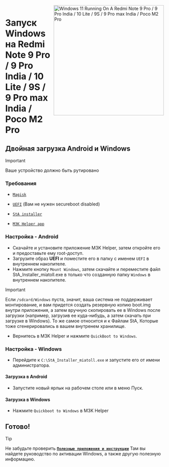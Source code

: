 <img align="right" src="https://github.com/woa-miatoll/Port-Windows-11-Redmi-Note-9-Pro/blob/main/Miatoll.png" width="350" alt="Windows 11 Running On A Redmi Note 9 Pro / 9 Pro India / 10 Lite / 9S / 9 Pro max India / Poco M2 Pro">

# Запуск Windows на Redmi Note 9 Pro / 9 Pro India / 10 Lite / 9S / 9 Pro max India / Poco M2 Pro

## Двойная загрузка Android и Windows
> [!IMPORTANT]
> Ваше устройство должно быть рутировано 

### Требования
- [```Magisk```](https://github.com/topjohnwu/Magisk/releases/latest)

- [```UEFI```](https://github.com/woa-miatoll/Miatoll-Releases/releases/latest) (Вам не нужен secureboot disabled)

- [```StA installer```](https://github.com/woa-miatoll/Port-Windows-11-Redmi-Note-9-Pro/releases/tag/dualboot)

- [```M3K Helper app```](https://github.com/woa-vayu-archive/WoA-Helper-M3K/releases/latest)

### Настройка - Android
- Скачайте и установите приложение M3K Helper, затем откройте его и предоставьте ему root-доступ.
- Загрузите образ **UEFI** и поместите его в папку с именем `UEFI` в внутреннем накопителе.
- Нажмите кнопку `Mount Windows`, затем скачайте и переместите файл StA_Installer_miatoll.exe в только что созданную папку `Windows` в внутреннем накопителе.
> [!Important]
> Если `/sdcard/Windows` пуста, значит, ваша система не поддерживает монтирование, и вам придется создать резервную копию boot.img внутри приложения, а затем вручную скопировать ее в Windows после загрузки (например, загрузив ее куда-нибудь, а затем скачать при загрузке в Windows). То же самое относится и к Файлам StA, Которые тоже сгенерировались в вашем внутренем хранилище.
- Вернитесь в M3K Helper и нажмите `QuickBoot to Windows`.

### Настройка - Windows
- Перейдите  к `C:\StA_Installer_miatoll.exe` и запустите его от имени администратора.

#### Загрузка в Android
- Запустите новый ярлык на рабочем столе или в меню Пуск.

#### Загрузка в Windows
- Нажмите `Quickboot to Windows` в M3K Helper
  
## Готово!

> [!TIP]
> Не забудьте проверить [**```Полезные приложения и инструкции```**](additional-materials-ru.md
) Там вы найдете руководство по активации Windows, а также другую полезную информацию.